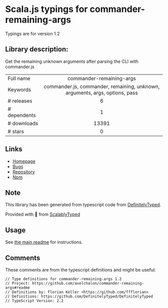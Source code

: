 
# Scala.js typings for commander-remaining-args

Typings are for version 1.2

## Library description:
Get the remaining unknown arguments after parsing the CLI with commander.js

|                    |                 |
| ------------------ | :-------------: |
| Full name          | commander-remaining-args |
| Keywords           | commander.js, commander, remaining, unknown, arguments, args, options, pass |
| # releases         | 6 |
| # dependents       | 1 |
| # downloads        | 13391 |
| # stars            | 0 |

## Links
- [Homepage](https://github.com/axelchalon/commander-remaining-args#readme)
- [Bugs](https://github.com/axelchalon/commander-remaining-args/issues)
- [Repository](https://github.com/axelchalon/commander-remaining-args)
- [Npm](https://www.npmjs.com/package/commander-remaining-args)
    


## Note
This library has been generated from typescript code from [DefinitelyTyped](https://definitelytyped.org).

Provided with :purple_heart: from [ScalablyTyped](https://github.com/oyvindberg/ScalablyTyped)

## Usage
See [the main readme](../../readme.md) for instructions.

## Comments

These comments are from the typescript definitions and might be useful:
```
// Type definitions for commander-remaining-args 1.2
// Project: https://github.com/axelchalon/commander-remaining-args#readme
// Definitions by: Florian Keller <https://github.com/ffflorian>
// Definitions: https://github.com/DefinitelyTyped/DefinitelyTyped
// TypeScript Version: 2.2

```

